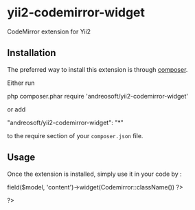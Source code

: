# yii2-codemirror-widget

CodeMirror extension for Yii2

Installation
------------

The preferred way to install this extension is through [composer](http://getcomposer.org/download/).

Either run

php composer.phar require 'andreosoft/yii2-codemirror-widget'

or add

"andreosoft/yii2-codemirror-widget": "*"

to the require section of your `composer.json` file.


Usage
-----

Once the extension is installed, simply use it in your code by  :

<?php 

use andreosoft\codemirror\Codemirror; 


echo $form->field($model, 'content')->widget(Codemirror::className()) ?>

?>